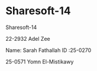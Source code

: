 Sharesoft-14
============

Sharesoft-14

22-2932 Adel Zee

Name: Sarah Fathallah ID :25-0270

25-0571 Yomn El-Mistikawy

